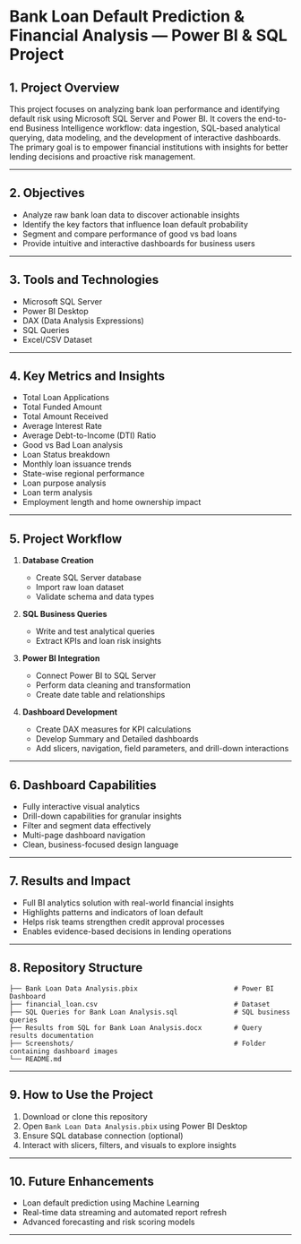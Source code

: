 # Bank Loan Default Prediction & Financial Analysis — Power BI & SQL Project

## 1. Project Overview

This project focuses on analyzing bank loan performance and identifying default risk using Microsoft SQL Server and Power BI. It covers the end-to-end Business Intelligence workflow: data ingestion, SQL-based analytical querying, data modeling, and the development of interactive dashboards. The primary goal is to empower financial institutions with insights for better lending decisions and proactive risk management.

---

## 2. Objectives

* Analyze raw bank loan data to discover actionable insights
* Identify the key factors that influence loan default probability
* Segment and compare performance of good vs bad loans
* Provide intuitive and interactive dashboards for business users

---

## 3. Tools and Technologies

* Microsoft SQL Server
* Power BI Desktop
* DAX (Data Analysis Expressions)
* SQL Queries
* Excel/CSV Dataset

---

## 4. Key Metrics and Insights

* Total Loan Applications
* Total Funded Amount
* Total Amount Received
* Average Interest Rate
* Average Debt-to-Income (DTI) Ratio
* Good vs Bad Loan analysis
* Loan Status breakdown
* Monthly loan issuance trends
* State-wise regional performance
* Loan purpose analysis
* Loan term analysis
* Employment length and home ownership impact

---

## 5. Project Workflow

1. **Database Creation**

   * Create SQL Server database
   * Import raw loan dataset
   * Validate schema and data types

2. **SQL Business Queries**

   * Write and test analytical queries
   * Extract KPIs and loan risk insights

3. **Power BI Integration**

   * Connect Power BI to SQL Server
   * Perform data cleaning and transformation
   * Create date table and relationships

4. **Dashboard Development**

   * Create DAX measures for KPI calculations
   * Develop Summary and Detailed dashboards
   * Add slicers, navigation, field parameters, and drill-down interactions

---

## 6. Dashboard Capabilities

* Fully interactive visual analytics
* Drill-down capabilities for granular insights
* Filter and segment data effectively
* Multi-page dashboard navigation
* Clean, business-focused design language

---

## 7. Results and Impact

* Full BI analytics solution with real-world financial insights
* Highlights patterns and indicators of loan default
* Helps risk teams strengthen credit approval processes
* Enables evidence-based decisions in lending operations

---

## 8. Repository Structure

```
├── Bank Loan Data Analysis.pbix                        # Power BI Dashboard
├── financial_loan.csv                                  # Dataset
├── SQL Queries for Bank Loan Analysis.sql              # SQL business queries
├── Results from SQL for Bank Loan Analysis.docx        # Query results documentation
├── Screenshots/                                        # Folder containing dashboard images
└── README.md
```

---

## 9. How to Use the Project

1. Download or clone this repository
2. Open `Bank Loan Data Analysis.pbix` using Power BI Desktop
3. Ensure SQL database connection (optional)
4. Interact with slicers, filters, and visuals to explore insights

---

## 10. Future Enhancements

* Loan default prediction using Machine Learning
* Real-time data streaming and automated report refresh
* Advanced forecasting and risk scoring models

---
